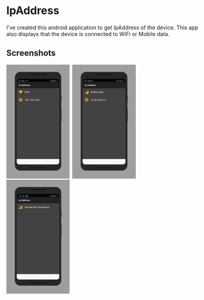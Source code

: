 # IpAddress
I've created this android application to get IpAddress of the device. This app also displays that the device is connected to WiFi or Mobile data.

## Screenshots

<img src="./art/screen0.png" width="33%">&ensp;<img src="./art/screen1.png" width="33%">
<img src="./art/screen2.png" width="33%">
